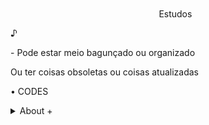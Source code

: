   <!--título-->
<div id="user-content-toc">
  <ul align="center">
    <summary><h1 style="display: inline-block"></h1>Estudos</summary>
</div>

<!-- Presentation -->
<p>
  ♪

  <p>-    Pode estar meio bagunçado ou organizado </p>
  <p> Ou ter coisas obsoletas ou coisas atualizadas </p>
    • CODES
</p>

<!-- Dropdown -->
<details>
  <summary>About +</summary>
   
   #### AleatoriamenteRandom
   
  FaeL
</details>


